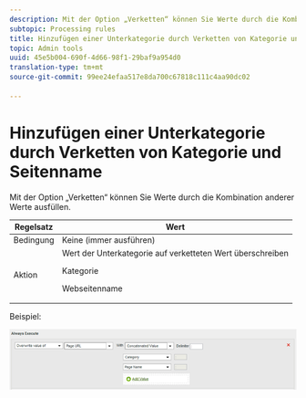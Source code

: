 ```yaml
---
description: Mit der Option „Verketten“ können Sie Werte durch die Kombination anderer Werte ausfüllen.
subtopic: Processing rules
title: Hinzufügen einer Unterkategorie durch Verketten von Kategorie und Seitenname
topic: Admin tools
uuid: 45e5b004-690f-4d66-98f1-29baf9a954d0
translation-type: tm+mt
source-git-commit: 99ee24efaa517e8da700c67818c111c4aa90dc02

---
```



# Hinzufügen einer Unterkategorie durch Verketten von Kategorie und Seitenname

Mit der Option „Verketten“ können Sie Werte durch die Kombination anderer Werte ausfüllen.

<table id="table_FF761C2011CD456B9A466C054A54FC30"> 
 <thead> 
  <tr> 
   <th colname="col1" class="entry"> Regelsatz </th> 
   <th colname="col2" class="entry"> Wert </th> 
  </tr> 
 </thead>
 <tbody> 
  <tr> 
   <td colname="col1"> Bedingung </td> 
   <td colname="col2"> Keine (immer ausführen) </td> 
  </tr> 
  <tr> 
   <td colname="col1"> Aktion </td> 
   <td colname="col2">Wert der Unterkategorie auf verketteten Wert überschreiben <p>Kategorie </p> <p>Webseitenname </p> </td> 
  </tr> 
 </tbody> 
</table>

Beispiel:

![](assets/add-subcategory-using-concat.png)

